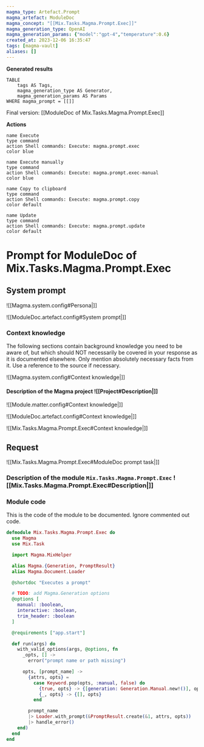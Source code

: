 ```yaml
---
magma_type: Artefact.Prompt
magma_artefact: ModuleDoc
magma_concept: "[[Mix.Tasks.Magma.Prompt.Exec]]"
magma_generation_type: OpenAI
magma_generation_params: {"model":"gpt-4","temperature":0.6}
created_at: 2023-12-06 16:35:47
tags: [magma-vault]
aliases: []
---
```


**Generated results**

```dataview
TABLE
	tags AS Tags,
	magma_generation_type AS Generator,
	magma_generation_params AS Params
WHERE magma_prompt = [[]]
```

Final version: [[ModuleDoc of Mix.Tasks.Magma.Prompt.Exec]]

**Actions**

```button
name Execute
type command
action Shell commands: Execute: magma.prompt.exec
color blue
```
```button
name Execute manually
type command
action Shell commands: Execute: magma.prompt.exec-manual
color blue
```
```button
name Copy to clipboard
type command
action Shell commands: Execute: magma.prompt.copy
color default
```
```button
name Update
type command
action Shell commands: Execute: magma.prompt.update
color default
```

# Prompt for ModuleDoc of Mix.Tasks.Magma.Prompt.Exec

## System prompt

![[Magma.system.config#Persona|]]

![[ModuleDoc.artefact.config#System prompt|]]

### Context knowledge

The following sections contain background knowledge you need to be aware of, but which should NOT necessarily be covered in your response as it is documented elsewhere. Only mention absolutely necessary facts from it. Use a reference to the source if necessary.

![[Magma.system.config#Context knowledge|]]

#### Description of the Magma project ![[Project#Description|]]

![[Module.matter.config#Context knowledge|]]

![[ModuleDoc.artefact.config#Context knowledge|]]

![[Mix.Tasks.Magma.Prompt.Exec#Context knowledge|]]


## Request

![[Mix.Tasks.Magma.Prompt.Exec#ModuleDoc prompt task|]]

### Description of the module `Mix.Tasks.Magma.Prompt.Exec` ![[Mix.Tasks.Magma.Prompt.Exec#Description|]]

### Module code

This is the code of the module to be documented. Ignore commented out code.

```elixir
defmodule Mix.Tasks.Magma.Prompt.Exec do
  use Magma
  use Mix.Task

  import Magma.MixHelper

  alias Magma.{Generation, PromptResult}
  alias Magma.Document.Loader

  @shortdoc "Executes a prompt"

  # TODO: add Magma.Generation options
  @options [
    manual: :boolean,
    interactive: :boolean,
    trim_header: :boolean
  ]

  @requirements ["app.start"]

  def run(args) do
    with_valid_options(args, @options, fn
      _opts, [] ->
        error("prompt name or path missing")

      opts, [prompt_name] ->
        {attrs, opts} =
          case Keyword.pop(opts, :manual, false) do
            {true, opts} -> {[generation: Generation.Manual.new!()], opts}
            {_, opts} -> {[], opts}
          end

        prompt_name
        |> Loader.with_prompt(&PromptResult.create(&1, attrs, opts))
        |> handle_error()
    end)
  end
end

```
